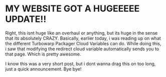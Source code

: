 # MY WEBSITE GOT A HUGEEEEE UPDATE!!
Right, this isnt huge like an overhaul or anything, but its huge in the sense that its absolutely CRAZY. Basically, earlier today, i was reading up on what the different Turbowarp Packager Cloud Variables can do. While doing this, i saw that modifying the redirect cloud variable automatically sends you to that page. Which is pretty awesome.

I know this was a very short post, but i dont wanna drag this on too long, just a quick announcement. Bye bye!